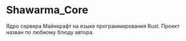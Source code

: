 # Shawarma_Core
Ядро сервера Майнкрафт на языке программирования Rust.
Проект назван по любиому блюду автора.

